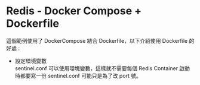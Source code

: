 # Redis - Docker Compose + Dockerfile
這個範例使用了 DockerCompose 結合 Dockerfile，以下介紹使用 Dockerfile 的好處 : 

* 設定環境變數  
sentinel.conf 可以使用環境變數，這樣就不需要每個 Redis Container 啟動時都要寫一份 sentinel.conf 可能只是為了改 port 號。
